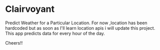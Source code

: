 # Clairvoyant
Predict Weather for a Particular Location. For now ,location has been hardcoded but as soon as I'll learn location apis
i will update this project.
This app predicts data for every hour of the day.

Cheers!!
